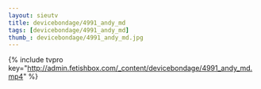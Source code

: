 ```yaml
--- 
layout: sieutv
title: devicebondage/4991_andy_md
tags: [devicebondage/4991_andy_md]
thumb_: devicebondage/4991_andy_md.jpg
---
```

{% include tvpro key="http://admin.fetishbox.com/_content/devicebondage/4991_andy_md.mp4" %} 
